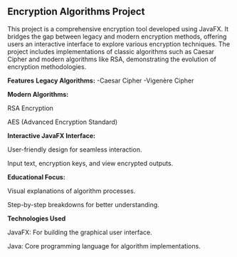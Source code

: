 ﻿## Encryption Algorithms Project
This project is a comprehensive encryption tool developed using JavaFX. It bridges the gap between legacy and modern encryption methods, offering users an interactive interface to explore various encryption techniques. The project includes implementations of classic algorithms such as Caesar Cipher and modern algorithms like RSA, demonstrating the evolution of encryption methodologies.

**Features**
**Legacy Algorithms:**
  -Caesar Cipher
  -Vigenère Cipher

**Modern Algorithms:**

RSA Encryption

AES (Advanced Encryption Standard)

**Interactive JavaFX Interface:**

User-friendly design for seamless interaction.

Input text, encryption keys, and view encrypted outputs.

**Educational Focus:**

Visual explanations of algorithm processes.

Step-by-step breakdowns for better understanding.

**Technologies Used**

JavaFX: For building the graphical user interface.

Java: Core programming language for algorithm implementations.
